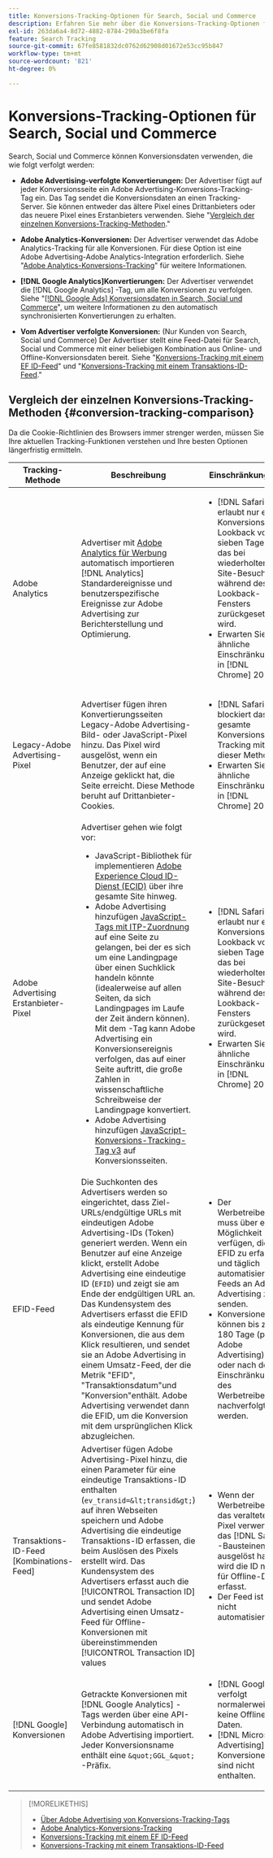 ```yaml
---
title: Konversions-Tracking-Optionen für Search, Social und Commerce
description: Erfahren Sie mehr über die Konversions-Tracking-Optionen für Search, Social und Commerce.
exl-id: 263da6a4-8d72-4882-8784-290a3be6f8fa
feature: Search Tracking
source-git-commit: 67fe8581832dc0762d62908d01672e53cc95b847
workflow-type: tm+mt
source-wordcount: '821'
ht-degree: 0%

---
```


# Konversions-Tracking-Optionen für Search, Social und Commerce

Search, Social und Commerce können Konversionsdaten verwenden, die wie folgt verfolgt werden:

* **Adobe Advertising-verfolgte Konvertierungen:** Der Advertiser fügt auf jeder Konversionsseite ein Adobe Advertising-Konversions-Tracking-Tag ein. Das Tag sendet die Konversionsdaten an einen Tracking-Server. Sie können entweder das ältere Pixel eines Drittanbieters oder das neuere Pixel eines Erstanbieters verwenden. Siehe &quot;[Vergleich der einzelnen Konversions-Tracking-Methoden](#conversion-tracking-comparison).&quot;

* **Adobe Analytics-Konversionen:** Der Advertiser verwendet das Adobe Analytics-Tracking für alle Konversionen. Für diese Option ist eine Adobe Advertising-Adobe Analytics-Integration erforderlich. Siehe &quot;[Adobe Analytics-Konversions-Tracking](conversion-tracking-analytics.md)&quot; für weitere Informationen.

* **[!DNL Google Analytics]Konvertierungen:** Der Advertiser verwendet die [!DNL Google Analytics] -Tag, um alle Konversionen zu verfolgen. Siehe &quot;[[!DNL Google Ads] Konversionsdaten in Search, Social und Commerce](/help/search-social-commerce/campaign-management/introduction/google-conversion-data.md)&quot;, um weitere Informationen zu den automatisch synchronisierten Konvertierungen zu erhalten.

* **Vom Advertiser verfolgte Konversionen:** (Nur Kunden von Search, Social und Commerce) Der Advertiser stellt eine Feed-Datei für Search, Social und Commerce mit einer beliebigen Kombination aus Online- und Offline-Konversionsdaten bereit. Siehe &quot;[Konversions-Tracking mit einem EF ID-Feed](feed-efid.md)&quot; und &quot;[Konversions-Tracking mit einem Transaktions-ID-Feed](feed-transaction-id.md).&quot;

## Vergleich der einzelnen Konversions-Tracking-Methoden {#conversion-tracking-comparison}

Da die Cookie-Richtlinien des Browsers immer strenger werden, müssen Sie Ihre aktuellen Tracking-Funktionen verstehen und Ihre besten Optionen längerfristig ermitteln.

| Tracking-Methode | Beschreibung | Einschränkungen | Vorteile | Empfohlen? |
|----|----|----|----|----|
| Adobe Analytics | Advertiser mit [Adobe Analytics für Werbung](https://experienceleague.adobe.com/docs/advertising/integrations/analytics/overview.html) automatisch importieren [!DNL Analytics] Standardereignisse und benutzerspezifische Ereignisse zur Adobe Advertising zur Berichterstellung und Optimierung. | <ul><li>[!DNL Safari] erlaubt nur ein Konversions-Lookback von sieben Tagen, das bei wiederholten Site-Besuchen während des Lookback-Fensters zurückgesetzt wird.</li><li> Erwarten Sie ähnliche Einschränkungen in [!DNL Chrome] 2024.</li></ul> | <ul><li>Nahtlose Integration mit [!DNL Analytics]</li> <li>Siehe Paid Search-Daten in [!DNL Analytics] Analysis Workspace</li><li>Vorteile außerhalb der gebührenpflichtigen Suche</li></ul> | Ja |
| Legacy-Adobe Advertising-Pixel | Advertiser fügen ihren Konvertierungsseiten Legacy-Adobe Advertising-Bild- oder JavaScript-Pixel hinzu. Das Pixel wird ausgelöst, wenn ein Benutzer, der auf eine Anzeige geklickt hat, die Seite erreicht. Diese Methode beruht auf Drittanbieter-Cookies. | <ul><li>[!DNL Safari] blockiert das gesamte Konversions-Tracking mit dieser Methode.</li><li>Erwarten Sie ähnliche Einschränkungen in [!DNL Chrome] 2024.</li></ul> | Das Pixel ist bereits implementiert. Sie müssen jedoch [das zusätzliche ITP-Zuordnungstag implementieren](itp-conversion-mapping-tag.md).<br><br>Empfehlung: Wechseln Sie zum Erstanbieter-Pixel. | Nein |
| Adobe Advertising Erstanbieter-Pixel | Advertiser gehen wie folgt vor: <ul><li>JavaScript-Bibliothek für implementieren [Adobe Experience Cloud ID-Dienst (ECID)](https://experienceleague.adobe.com/docs/id-service/using/intro/overview.html) über ihre gesamte Site hinweg.</li><li>Adobe Advertising hinzufügen [JavaScript-Tags mit ITP-Zuordnung](itp-conversion-mapping-tag.md) auf eine Seite zu gelangen, bei der es sich um eine Landingpage über einen Suchklick handeln könnte (idealerweise auf allen Seiten, da sich Landingpages im Laufe der Zeit ändern können). Mit dem -Tag kann Adobe Advertising ein Konversionsereignis verfolgen, das auf einer Seite auftritt, die große Zahlen in wissenschaftliche Schreibweise der Landingpage konvertiert.</li><li>Adobe Advertising hinzufügen [JavaScript-Konversions-Tracking-Tag v3](format-conversion-tag-jsv3.md) auf Konversionsseiten.</li></ul> | <ul><li>[!DNL Safari] erlaubt nur ein Konversions-Lookback von sieben Tagen, das bei wiederholten Site-Besuchen während des Lookback-Fensters zurückgesetzt wird.</li><li>Erwarten Sie ähnliche Einschränkungen in [!DNL Chrome] 2022.</li></ul> | [!DNL Safari] verfolgt Konversionen während des 7-Tage-Lookbacks. Da das Lookback bei wiederholten Site-Besuchen während des Lookback-Fensters zurückgesetzt wird, wirkt sich die Beschränkung nicht auf alle [!DNL Safari] Benutzer. | Nein |
| EFID-Feed | Die Suchkonten des Advertisers werden so eingerichtet, dass Ziel-URLs/endgültige URLs mit eindeutigen Adobe Advertising-IDs (Token) generiert werden. Wenn ein Benutzer auf eine Anzeige klickt, erstellt Adobe Advertising eine eindeutige ID (`EFID`) und zeigt sie am Ende der endgültigen URL an. Das Kundensystem des Advertisers erfasst die EFID als eindeutige Kennung für Konversionen, die aus dem Klick resultieren, und sendet sie an Adobe Advertising in einem Umsatz-Feed, der die Metrik &quot;EFID&quot;, &quot;Transaktionsdatum&quot;und &quot;Konversion&quot;enthält. Adobe Advertising verwendet dann die EFID, um die Konversion mit dem ursprünglichen Klick abzugleichen. | <ul><li>Der Werbetreibende muss über eine Möglichkeit verfügen, die EFID zu erfassen und täglich automatisierte Feeds an Adobe Advertising zu senden.</li><li>Konversionen können bis zu 180 Tage (pro Adobe Advertising) oder nach den Einschränkungen des Werbetreibers nachverfolgt werden.</li></ul> | <ul><li>Diese Methode verwendet Erstanbieter-Konversionsdaten, sodass sie nicht von Drittanbieter-Cookie-Beschränkungen betroffen ist.</li><li>Online- und Offline-Konversionen können in einem Feed gesendet werden.</li><li>Für die Site sind keine Code-Änderungen oder Tags erforderlich.</li></ul> | Ja |
| Transaktions-ID-Feed [Kombinations-Feed] | Advertiser fügen Adobe Advertising-Pixel hinzu, die einen Parameter für eine eindeutige Transaktions-ID enthalten (`ev_transid=&lt;transid&gt;`) auf ihren Webseiten speichern und Adobe Advertising die eindeutige Transaktions-ID erfassen, die beim Auslösen des Pixels erstellt wird. Das Kundensystem des Advertisers erfasst auch die [!UICONTROL Transaction ID] und sendet Adobe Advertising einen Umsatz-Feed für Offline-Konversionen mit übereinstimmenden [!UICONTROL Transaction ID] values | <ul><li>Wenn der Werbetreibende das veraltete Pixel verwendet, das [!DNL Safari] -Bausteinen ausgelöst haben, wird die ID nicht für Offline-Daten erfasst.</li><li>Der Feed ist nicht automatisiert.</li></ul> | <ul><li>Wenn Sie das Erstanbieter-Pixel implementieren, wird die [!UICONTROL Transaction ID] erfasst in [!DNL Safari].</li><li>Ermöglicht die Verfolgung von Offline-/genehmigten Konversionsereignissen.</li></ul> | Nein |
| [!DNL Google] Konversionen | Getrackte Konversionen mit [!DNL Google Analytics] -Tags werden über eine API-Verbindung automatisch in Adobe Advertising importiert. Jeder Konversionsname enthält eine `&quot;GGL_&quot;` -Präfix. | <ul><li>[!DNL Google] verfolgt normalerweise keine Offline-Daten.</li><li>[!DNL Microsoft Advertising] -Konversionen sind nicht enthalten.</li></ul> | [!DNL Google] nutzt maschinelles Lernen zum Extrahieren von &quot;[modellierte Konversionen](https://support.google.com/google-ads/answer/10081327).&quot; | Nein |

<!--
| [!DNL Microsoft Advertising] Conversions | Conversions tracked with [!DNL Microsoft Advertising] universal event tags (UET) are automatically imported to Adobe Advertising via an API connection. Each conversion name has a &quot;???&quot; prefix. | [!DNL Microsoft Advertising] typically doesn't track offline data. [!DNL Google] conversions aren't included. | ?? | No |
-->

>[!MORELIKETHIS]
>
>* [Über Adobe Advertising von Konversions-Tracking-Tags](/help/search-social-commerce/tracking/conversion-tracking-advertising.md)
>* [Adobe Analytics-Konversions-Tracking](/help/search-social-commerce/tracking/conversion-tracking-analytics.md)
>* [Konversions-Tracking mit einem EF ID-Feed](/help/search-social-commerce/tracking/feed-efid.md)
>* [Konversions-Tracking mit einem Transaktions-ID-Feed](/help/search-social-commerce/tracking/feed-transaction-id.md)
